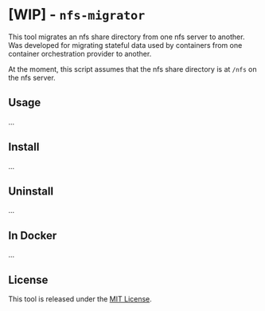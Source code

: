 # [WIP] - `nfs-migrator`

This tool migrates an nfs share directory from one nfs server to another. Was developed for migrating stateful data used by containers from one container orchestration provider to another.

At the moment, this script assumes that the nfs share directory is at `/nfs` on the nfs server.


## Usage



...

## Install

...

## Uninstall

...

## In Docker

...

## License

This tool is released under the [MIT License][license].

[license]: ./LICENSE "MIT License"
